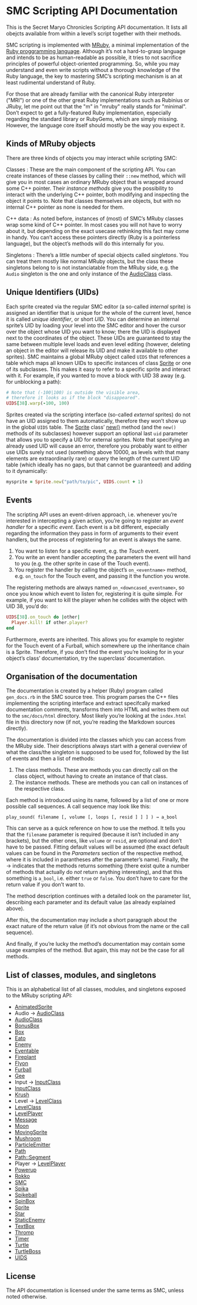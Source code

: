 SMC Scripting API Documentation
===============================

This is the Secret Maryo Chronicles Scripting API documentation. It
lists all obejcts available from within a level’s script together with
their methods.

SMC scripting is implemented with
[MRuby](https://github.com/mruby/mruby), a minimal implementation of the
[Ruby proggramming language](http://www.ruby-lang.org). Although it’s
not a hard-to-grasp language and intends to be as human-readable as
possible, it tries to not sacrifice principles of powerful
object-oriented programming. So, while you may understand and even
write scripts without a thorough knowledge of the Ruby language, the
key to mastering SMC’s scripting mechanism is an at least rudimental
understand of Ruby.

For those that are already familiar with the canonical Ruby
interpreter ("MRI") or one of the other great Ruby implementations
such as Rubinius or JRuby, let me point out that the "m" in "mruby"
really stands for "minimal". Don’t expect to get a fully-featured Ruby
implementation, especially regarding the standard library or RubyGems,
which are simply missing. However, the language core itself should
mostly be the way you expect it.

Kinds of MRuby objects
----------------------

There are three kinds of objects you may interact while scripting SMC:

Classes
: These are the main component of the scripting API. You can create
  instances of these classes by calling their `::new` method, which
  will give you in most cases an ordinary MRuby object that is wrapped
  around some C++ pointer. Their _instance methods_ give you the
  possibility to interact with the underlying C++ pointer, both
  modifying and inspecting the object it points to. Note that classes
  themselves are objects, but with no internal C++ pointer as none is
  needed for them.

C++ data
: As noted before, instances of (most) of SMC’s MRuby classes wrap
some kind of C++ pointer. In most cases you will not have to worry
about it, but depending on the exact usecase rethinking this fact may
come in handy. You can’t access these pointers directly (Ruby is a
pointerless language), but the object’s methods will do this
internally for you.

Singletons
: There’s a little number of special objects called _singletons_.
  You can treat them mostly like normal MRuby objects, but the
  class these singletons belong to is not instanciatable from the
  MRuby side, e.g. the `Audio` singleton is the one and only instance
  of the [AudioClass](audioclass.html) class.

Unique Identifiers (UIDs)
-------------------------

Each sprite created via the regular SMC editor (a so-called _internal_
sprite) is assigned an identifier that is unique for the whole of the
current level, hence it is called _unique identifier_, or short
_UID_. You can determine an internal sprite’s UID by loading your
level into the SMC editor and hover the cursor over the object whose
UID you want to know; there the UID is displayed next to the
coordinates of the object. These UIDs are guaranteed to stay the same
between multiple level loads and even level editing (however, deleting
an object in the editor will release its UID and make it available to
other sprites). SMC maintains a global MRuby object called `UIDS` that
references a table which maps all known UIDs to specific instances of
class [Sprite](sprite.html) or one of its subclasses. This makes it
easy to refer to a specific sprite and interact with it. For example,
if you wanted to move a block with UID 38 away (e.g. for unblocking a
path):

~~~~~~~~~~~~~~~~~~~~~~~~~~~~~~~~~~~~~~~~ ruby
# Note that (-100|100) is outside the visible area,
# therefore it looks as if the block "disappeared".
UIDS[38].warp(-100, 100)
~~~~~~~~~~~~~~~~~~~~~~~~~~~~~~~~~~~~~~~~

Sprites created via the scripting interface (so-called _external_
sprites) do not have an UID assigned to them automatically, therefore
they won’t show up in the global `UIDS` table. The
[Sprite](sprite.html) class’ [new()](sprite.html#new) method (and the
`new()` methods of its subclasses) however support an optional last
`uid` parameter that allows you to specify a UID for external
sprites. Note that specifying an already used UID will cause an error,
therefore you probably want to either use UIDs surely not used
(something above 10000, as levels with that many elements are
extraordinarily rare) or query the length of the current UID table
(which ideally has no gaps, but that cannot be guaranteed) and adding
to it dynamically:

~~~~~~~~~~~~~~~~~~~~~~~~~~~~~~~~~~~~~~~~ ruby
mysprite = Sprite.new("path/to/pic", UIDS.count + 1)
~~~~~~~~~~~~~~~~~~~~~~~~~~~~~~~~~~~~~~~~

Events
------

The scripting API uses an event-driven approach, i.e. whenever you’re
interested in intercepting a given action, you’re going to register an
_event handler_ for a specific _event_. Each event is a bit different,
especially regarding the information they pass in form of arguments to
their event handlers, but the process of registering for an event is
always the same.

1. You want to listen for a specific event, e.g. the _Touch_ event.
2. You write an event handler accepting the parameters the event will
   hand to you (e.g. the other sprite in case of the Touch event).
3. You register the handler by calling the object’s `on_<eventname>`
   method, e.g. `on_touch` for the Touch event, and passing it the
   function you wrote.

The registering methods are always named `on_<downcased_eventname>`,
so once you know which event to listen for, registering it is quite
simple. For example, if you want to kill the player when he
collides with the object with UID 38, you’d do:

~~~~~~~~~~~~~~~~~~~~~~~~~~~~~~~~~~~~~~~~ ruby
UIDS[38].on_touch do |other|
  Player.kill! if other.player?
end
~~~~~~~~~~~~~~~~~~~~~~~~~~~~~~~~~~~~~~~~

Furthermore, events are inherited. This allows you for example to
register for the Touch event of a Furball, which somewhere up the
inheritance chain is a Sprite. Therefore, if you don’t find the event
you’re looking for in your object’s class’ documentation, try the
superclass’ documentation.

Organisation of the documentation
---------------------------------

The documentation is created by a helper (Ruby) program called
`gen_docs.rb` in the SMC source tree. This program parses the C++
files implementing the scripting interface and extract specifcally
marked documentation comments, transforms them into HTML and writes
them out to the `smc/docs/html` directory. Most likely you’re looking
at the `index.html` file in this directory now (if not, you’re reading
the Markdown sources directly).

The documentation is divided into the classes which you can access
from the MRuby side. Their descriptions always start with a general
overview of what the class/the singleton is supposed to be used for,
followed by the list of events and then a list of methods:

1. The class methods. These are methods you can directly call on the
   class object, without having to create an instance of that class.
2. The instance methods. These are methods you can call on instances
   of the respective class.

Each method is introduced using its name, followed by a list of one or
more possible call sequences. A call sequence may look like this:

~~~~~~~~~~~~~~~~~~~~~~~~~~~~~~~~~~~~~~~~~~~~~~~~~~~~~~~~~~~~~~~~~
play_sound( filename [, volume [, loops [, resid ] ] ] ) → a_bool
~~~~~~~~~~~~~~~~~~~~~~~~~~~~~~~~~~~~~~~~~~~~~~~~~~~~~~~~~~~~~~~~~

This can serve as a quick reference on how to use the method. It tells
you that the `filename` parameter is required (because it isn’t
included in any brackets), but the other ones, like `volume` or
`resid`, are optional and don’t have to be passed. Fitting default
values will be assumed (the exact default values can be found in the
_Parameters_ section of the respective method, where it is included in
parantheses after the parameter’s name). Finally, the → indicates that
the methods returns something (there exist quite a number of methods
that actually do _not_ return anything interesting), and that this
something is `a_bool`, i.e. either `true` or `false`. You don’t have
to care for the return value if you don’t want to.

The method description continues with a detailed look on the parameter
list, describing each parameter and its default value (as already
explained above).

After this, the documentation may include a short paragraph about the
exact nature of the return value (if it’s not obvious from the name or
the call sequence).

And finally, if you’re lucky the method’s documentation may contain
some usage examples of the method. But again, this may not be the case
for all methods.

List of classes, modules, and singletons
----------------------------------------

This is an alphabetical list of all classes, modules, and singletons exposed to
the MRuby scripting API:

* [AnimatedSprite](animatedsprite.html)
* Audio → [AudioClass](audioclass.html)
* [AudioClass](audioclass.html)
* [BonusBox](bonusbox.html)
* [Box](box.html)
* [Eato](eato.html)
* [Enemy](enemy.html)
* [Eventable](eventable.html)
* [Fireplant](fireplant.html)
* [Flyon](flyon.html)
* [Furball](furball.html)
* [Gee](gee.html)
* Input → [InputClass](inputclass.html)
* [InputClass](inputclass.html)
* [Krush](krush.html)
* Level → [LevelClass](levelclass.html)
* [LevelClass](levelclass.html)
* [LevelPlayer](levelplayer.html)
* [Message](message.html)
* [Moon](moon.html)
* [MovingSprite](movingsprite.html)
* [Mushroom](mushroom.html)
* [ParticleEmitter](particleemitter.html)
* [Path](path.html)
* [Path::Segment](path_segment.html)
* Player → [LevelPlayer](levelplayer.html)
* [Powerup](powerup.html)
* [Rokko](rokko.html)
* [SMC](smc.html)
* [Spika](spika.html)
* [Spikeball](spikeball.html)
* [SpinBox](spinbox.html)
* [Sprite](sprite.html)
* [Star](star.html)
* [StaticEnemy](staticenemy.html)
* [TextBox](textbox.html)
* [Thromp](thromp.html)
* [Timer](timer.html)
* [Turtle](turtle.html)
* [TurtleBoss](turtleboss.html)
* [UIDS](uids.html)

License
-------

The API documentation is licensed under the same terms as SMC, unless
noted otherwise.
